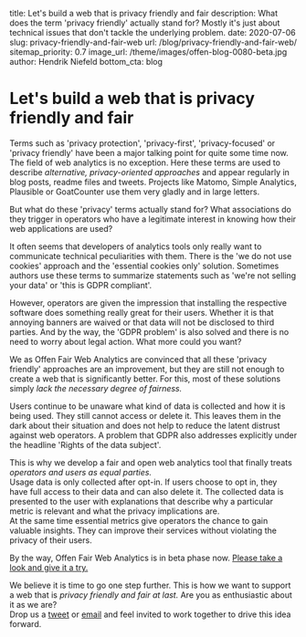 title: Let's build a web that is privacy friendly and fair
description: What does the term 'privacy friendly' actually stand for? Mostly it's just about technical issues that don't tackle the underlying problem.
date: 2020-07-06
slug: privacy-friendly-and-fair-web
url: /blog/privacy-friendly-and-fair-web/
sitemap_priority: 0.7
image_url: /theme/images/offen-blog-0080-beta.jpg
author: Hendrik Niefeld
bottom_cta: blog

# Let's build a web that is privacy friendly and fair

Terms such as 'privacy protection', 'privacy-first', 'privacy-focused' or 'privacy friendly' have been a major talking point for quite some time now.  
The field of web analytics is no exception. Here these terms are used to describe *alternative, privacy-oriented approaches* and appear regularly in blog posts, readme files and tweets. Projects like Matomo, Simple Analytics, Plausible or GoatCounter use them very gladly and in large letters.

But what do these 'privacy' terms actually stand for? What associations do they trigger in operators who have a legitimate interest in knowing how their web applications are used?

It often seems that developers of analytics tools only really want to communicate technical peculiarities with them. There is the 'we do not use cookies' approach and the 'essential cookies only' solution. Sometimes authors use these terms to summarize statements such as 'we're not selling your data' or 'this is GDPR compliant'.

However, operators are given the impression that installing the respective software does something really great for their users. Whether it is that annoying banners are waived or that data will not be disclosed to third parties. And by the way, the 'GDPR problem' is also solved and there is no need to worry about legal action. What more could you want?

We as Offen Fair Web Analytics are convinced that all these 'privacy friendly' approaches are an improvement, but they are still not enough to create a web that is significantly better. For this, most of these solutions simply *lack the necessary degree of fairness.*

Users continue to be unaware what kind of data is collected and how it is being used. They still cannot access or delete it. This leaves them in the dark about their situation and does not help to reduce the latent distrust against web operators. A problem that GDPR also addresses explicitly under the headline 'Rights of the data subject'.

This is why we develop a fair and open web analytics tool that finally treats *operators and users as equal parties.*  
Usage data is only collected after opt-in. If users choose to opt in, they have full access to their data and can also delete it. The collected data is presented to the user with explanations that describe why a particular metric is relevant and what the privacy implications are.  
At the same time essential metrics give operators the chance to gain valuable insights. They can improve their services without violating the privacy of their users.

By the way, Offen Fair Web Analytics is in beta phase now. [Please take a look and give it a try.](/try-demo/)

We believe it is time to go one step further. This is how we want to support a web that is *privacy friendly and fair at last.* Are you as enthusiastic about it as we are?  
Drop us a [tweet](https://twitter.com/hioffen) or [email](mailto:hioffen@posteo.de) and feel invited to work together to drive this idea forward.
